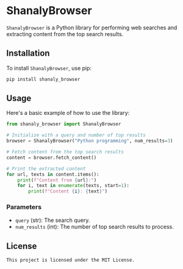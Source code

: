 # ShanalyBrowser

`ShanalyBrowser` is a Python library for performing web searches and extracting content from the top search results.

## Installation

To install `ShanalyBrowser`, use pip:

```bash
pip install shanaly_browser
```

## Usage

Here's a basic example of how to use the library:

```python
from shanaly_browser import ShanalyBrowser

# Initialize with a query and number of top results
browser = ShanalyBrowser("Python programming", num_results=3)

# Fetch content from the top search results
content = browser.fetch_content()

# Print the extracted content
for url, texts in content.items():
    print(f"Content from {url}:")
    for i, text in enumerate(texts, start=1):
        print(f"Content {i}: {text}")
```

### Parameters

- `query` (str): The search query.
- `num_results` (int): The number of top search results to process.

## License
```
This project is licensed under the MIT License.
```


